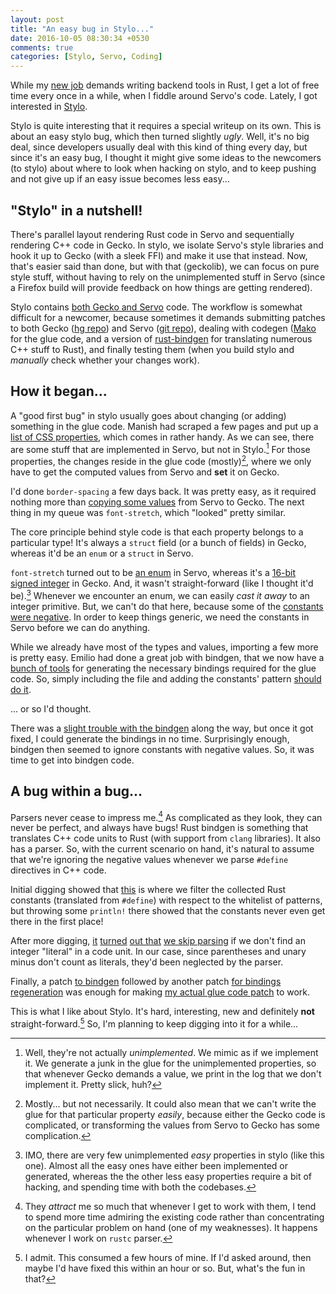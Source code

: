 ```yaml
---
layout: post
title: "An easy bug in Stylo..."
date: 2016-10-05 08:30:34 +0530
comments: true
categories: [Stylo, Servo, Coding]
---
```


While my [new job](https://wafflespeanut.github.io/blog/2016/07/12/new-job-new-field/) demands writing backend tools in Rust, I get a lot of free time every once in a while, when I fiddle around Servo's code. Lately, I got interested in [Stylo](https://wiki.mozilla.org/Stylo).

Stylo is quite interesting that it requires a special writeup on its own. This is about an easy stylo bug, which then turned slightly *ugly*. Well, it's no big deal, since developers usually deal with this kind of thing every day, but since it's an easy bug, I thought it might give some ideas to the newcomers (to stylo) about where to look when hacking on stylo, and to keep pushing and not give up if an easy issue becomes less easy...

<!-- more -->

## "Stylo" in a nutshell!

There's parallel layout rendering Rust code in Servo and sequentially rendering C++ code in Gecko. In stylo, we isolate Servo's style libraries and hook it up to Gecko (with a sleek FFI) and make it use that instead. Now, that's easier said than done, but with that (geckolib), we can focus on pure style stuff, without having to rely on the unimplemented stuff in Servo (since a Firefox build will provide feedback on how things are getting rendered).

Stylo contains [both Gecko and Servo](https://hg.mozilla.org/incubator/stylo) code. The workflow is somewhat difficult for a newcomer, because sometimes it demands submitting patches to both Gecko ([hg repo](https://hg.mozilla.org/mozilla-central)) and Servo ([git repo](http://github.com/servo/servo/)), dealing with codegen ([Mako](http://www.makotemplates.org/) for the glue code, and a version of [rust-bindgen](https://github.com/servo/rust-bindgen) for translating numerous C++ stuff to Rust), and finally testing them (when you build stylo and *manually* check whether your changes work).

## How it began...

A "good first bug" in stylo usually goes about changing (or adding) something in the glue code. Manish had scraped a few pages and put up a [list of CSS properties](https://manishearth.github.io/css-properties-list/), which comes in rather handy. As we can see, there are some stuff that are implemented in Servo, but not in Stylo.[^1] For those properties, the changes reside in the glue code (mostly)[^2], where we only have to get the computed values from Servo and **set** it on Gecko.

I'd done `border-spacing` a few days back. It was pretty easy, as it required nothing more than [copying some values](https://github.com/servo/servo/pull/13450/files) from Servo to Gecko. The next thing in my queue was `font-stretch`, which "looked" pretty similar.

The core principle behind style code is that each property belongs to a particular type! It's always a `struct` field (or a bunch of fields) in Gecko, whereas it'd be an `enum` or a `struct` in Servo.

`font-stretch` turned out to be [an enum](http://doc.servo.org/style/properties/longhands/font_stretch/computed_value/enum.T.html) in Servo, whereas it's a [16-bit signed integer](https://dxr.mozilla.org/mozilla-central/rev/ea104eeb14cc54da9a06c3766da63f73117723a0/gfx/src/nsFont.h#78) in Gecko. And, it wasn't straight-forward (like I thought it'd be).[^3] Whenever we encounter an enum, we can easily *cast it away* to an integer primitive. But, we can't do that here, because some of the [constants were negative](https://dxr.mozilla.org/mozilla-central/rev/ea104eeb14cc54da9a06c3766da63f73117723a0/gfx/thebes/gfxFontConstants.h#24-27). In order to keep things generic, we need the constants in Servo before we can do anything.

While we already have most of the types and values, importing a few more is pretty easy. Emilio had done a great job with bindgen, that we now have a [bunch of tools](https://github.com/servo/servo/tree/7914f14caabaa557c9f88130443ab77162c7072b/components/style/binding_tools) for generating the necessary bindings required for the glue code. So, simply including the file and adding the constants' pattern [should do it](https://dxr.mozilla.org/servo/rev/1a28907a8f3792b92cfbba9505d345c5ae796535/components/style/binding_tools/regen.py#51,77).

... or so I'd thought.

There was a [slight trouble with the bindgen](https://github.com/servo/servo/issues/13540) along the way, but once it got fixed, I could generate the bindings in no time. Surprisingly enough, bindgen then seemed to ignore constants with negative values. So, it was time to get into bindgen code.

## A bug within a bug...

Parsers never cease to impress me.[^4] As complicated as they look, they can never be perfect, and always have bugs! Rust bindgen is something that translates C++ code units to Rust (with support from `clang` libraries). It also has a parser. So, with the current scenario on hand, it's natural to assume that we're ignoring the negative values whenever we parse `#define` directives in C++ code.

Initial digging showed that [this](https://github.com/servo/rust-bindgen/blob/cfdf15f5d04d4fbca3e7fcb46a1dd658ade973cd/src/codegen/mod.rs#L1706) is where we filter the collected Rust constants (translated from `#define`) with respect to the whitelist of patterns, but throwing some `println!` there showed that the constants never even get there in the first place!

After more digging, [it](https://github.com/servo/rust-bindgen/blob/cfdf15f5d04d4fbca3e7fcb46a1dd658ade973cd/src/lib.rs#L333) [turned](https://github.com/servo/rust-bindgen/blob/cfdf15f5d04d4fbca3e7fcb46a1dd658ade973cd/src/ir/item.rs#L406) [out that](https://github.com/servo/rust-bindgen/blob/cfdf15f5d04d4fbca3e7fcb46a1dd658ade973cd/src/ir/var.rs#L67) [we skip parsing](https://github.com/servo/rust-bindgen/blob/cfdf15f5d04d4fbca3e7fcb46a1dd658ade973cd/src/ir/var.rs#L149) if we don't find an integer "literal" in a code unit. In our case, since parentheses and unary minus don't count as literals, they'd been neglected by the parser.

Finally, a patch [to bindgen](https://github.com/servo/rust-bindgen/pull/74) followed by another patch [for bindings regeneration](https://github.com/servo/servo/pull/13566) was enough for making [my actual glue code patch](https://github.com/servo/servo/pull/13570) to work.

This is what I like about Stylo. It's hard, interesting, new and definitely **not** straight-forward.[^5] So, I'm planning to keep digging into it for a while...

[^1]: Well, they're not actually *unimplemented*. We mimic as if we implement it. We generate a junk in the glue for the unimplemented properties, so that whenever Gecko demands a value, we print in the log that we don't implement it. Pretty slick, huh?

[^2]: Mostly... but not necessarily. It could also mean that we can't write the glue for that particular property *easily*, because either the Gecko code is complicated, or transforming the values from Servo to Gecko has some complication.

[^3]: IMO, there are very few unimplemented *easy* properties in stylo (like this one). Almost all the easy ones have either been implemented or generated, whereas the the other less easy properties require a bit of hacking, and spending time with both the codebases.

[^4]: They *attract* me so much that whenever I get to work with them, I tend to spend more time admiring the existing code rather than concentrating on the particular problem on hand (one of my weaknesses). It happens whenever I work on `rustc` parser.

[^5]: I admit. This consumed a few hours of mine. If I'd asked around, then maybe I'd have fixed this within an hour or so. But, what's the fun in that?
